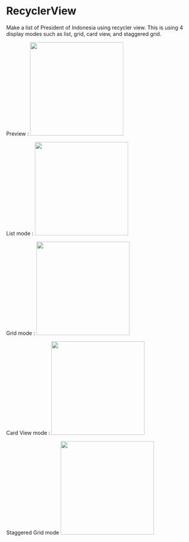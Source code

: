 # RecyclerView
Make a list of President of Indonesia using recycler view. This is using 4 display modes such as list, grid, card view, and staggered grid.

Preview :
<img src="https://github.com/AdeWijaNugraha/helloworldandroid/blob/master/screenshot/Screenshot_1517383794.png" width="250">

List mode :
<img src="https://github.com/AdeWijaNugraha/helloworldandroid/blob/master/screenshot/Screenshot_1517383789.png" width="250">

Grid mode :
<img src="https://github.com/AdeWijaNugraha/helloworldandroid/blob/master/screenshot/Screenshot_1517383812.png" width="250">

Card View mode :
<img src="https://github.com/AdeWijaNugraha/helloworldandroid/blob/master/screenshot/Screenshot_1517383816.png" width="250">

Staggered Grid mode
<img src="https://github.com/AdeWijaNugraha/helloworldandroid/blob/master/screenshot/Screenshot_1517383824.png" width="250">
